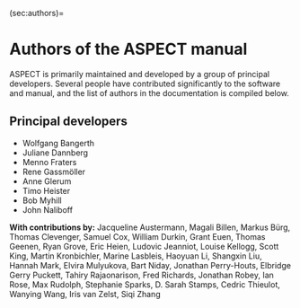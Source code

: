 (sec:authors)=
# Authors of the ASPECT manual
ASPECT is primarily maintained and developed by a group of principal developers. Several people have contributed significantly to the software and manual, and the list of authors in the documentation is compiled below.

## Principal developers

* Wolfgang Bangerth
* Juliane Dannberg
* Menno Fraters
* Rene Gassmöller
* Anne Glerum
* Timo Heister
* Bob Myhill
* John Naliboff

**With contributions by:** Jacqueline Austermann, Magali Billen, Markus B&uuml;rg, Thomas Clevenger, Samuel Cox, William Durkin, Grant Euen, Thomas Geenen, Ryan Grove, Eric Heien, Ludovic Jeanniot, Louise Kellogg, Scott King, Martin Kronbichler, Marine Lasbleis, Haoyuan Li, Shangxin Liu, Hannah Mark, Elvira Mulyukova, Bart Niday, Jonathan Perry-Houts, Elbridge Gerry Puckett, Tahiry Rajaonarison, Fred Richards, Jonathan Robey, Ian Rose, Max Rudolph, Stephanie Sparks, D. Sarah Stamps, Cedric Thieulot, Wanying Wang, Iris van Zelst, Siqi Zhang

